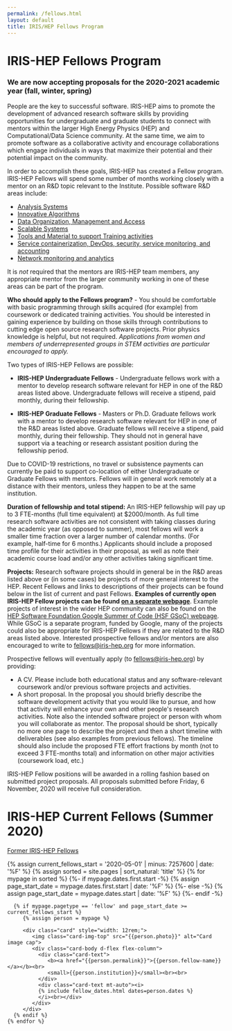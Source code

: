 ```yaml
---
permalink: /fellows.html
layout: default
title: IRIS/HEP Fellows Program
---
```


# IRIS-HEP Fellows Program

### We are now accepting proposals for the 2020-2021 academic year (fall, winter, spring)

  People are the key to successful software. IRIS-HEP aims to promote the development of advanced research software skills by providing opportunities for undergraduate and graduate students to connect with mentors within the larger High Energy Physics (HEP) and Computational/Data Science community. At the same time, we aim to promote software as a collaborative activity and encourage collaborations which engage individuals in ways that maximize their potential and their potential impact on the community.

  In order to accomplish these goals, IRIS-HEP has created a Fellow program.
IRIS-HEP Fellows will spend some number of months working closely with a 
mentor on an R&D topic relevant to the Institute. Possible software R&D areas 
include:

  * [Analysis Systems](/as.html)
  * [Innovative Algorithms](/ia.html)
  * [Data Organization, Management and Access](/doma.html)
  * [Scalable Systems](/ssl.html)
  * [Tools and Material to support Training activities](/ssc.html)
  * [Service containerization, DevOps, security, service monitoring, and accounting](/osglhc.html)
  * [Network monitoring and analytics](/osglhc.html)

It is *not* required that the mentors are IRIS-HEP team members, any
appropriate mentor from the larger community working in one of these areas
can be part of the program.

**Who should apply to the Fellows program?** - You should be comfortable with 
basic programming through skills acquired (for example) from coursework or 
dedicated training activities. You should be interested in gaining experience
by building on those skills through contributions to cutting edge open 
source research software projects. Prior physics knowledge is helpful,
but not required. *Applications from women and members of underrepresented groups in STEM activities are particular encouraged to apply.*

Two types of IRIS-HEP Fellows are possible:

  * **IRIS-HEP Undergraduate Fellows** - Undergraduate fellows work with a mentor to develop research software relevant for HEP in one of the R&D areas listed above. Undergraduate fellows will receive a stipend, paid monthly, during their fellowship.  

  * **IRIS-HEP Graduate Fellows** - Masters or Ph.D. Graduate fellows work with a mentor to develop research software relevant for HEP in one of the R&D areas listed above. Graduate fellows will receive a stipend, paid monthly, during their fellowship. They should not in general have support via a teaching or research assistant position during the fellowship period.

Due to COVID-19 restrictions, no travel or subsistence payments can currently be paid to support co-location of either Undergraduate or Graduate Fellows with mentors. Fellows will in general work remotely at a distance with their mentors, unless they happen to be at the same institution.

**Duration of fellowship and total stipend:** An IRIS-HEP fellowship will pay up to 3 FTE-months (full time equivalent) at $2000/month. As full time research software activities are not consistent with taking classes during the academic year (as opposed to summer), most fellows will work a smaller time fraction over a larger number of calendar months. (For example, half-time for 6 months.) Applicants should include a proposed time profile for their activities in their proposal, as well as note their academic course load and/or any other activities taking significant time.


**Projects:** Research software projects should in general be in the R&D areas listed above or (in some cases) be projects of more general interest to the HEP.
Recent Fellows and links to descriptions of their projects can be found below in the list of current and past Fellows.
**Examples of currently open IRIS-HEP Fellow projects can be found [on a separate webpage](/fellow_projects.html)**.
Example projects of interest in the wider HEP community can also be found on the [HEP Software Foundation Google Summer of Code (HSF GSoC) webpage](https://hepsoftwarefoundation.org/activities/gsoc.html). While GSoC is a separate program, funded by Google, many of the projects could also be appropriate for IRIS-HEP Fellows if they are related to the R&D areas listed above.
Interested prospective fellows and/or mentors are also encouraged to write to fellows@iris-hep.org for more information.

Prospective fellows will eventually apply (to fellows@iris-hep.org) by providing:

 * A CV. Please include both educational status and any software-relevant coursework and/or previous software projects and activities.
 * A short proposal.  In the proposal you should briefly describe the software development activity that you would like to pursue, and how that activity will enhance your own and other people's research activities. Note also the intended software project or person with whom you will collaborate as mentor. The proposal should be short, typically no more one page to describe the project and then a short timeline with deliverables (see also examples from previous fellows). The timeline should also include the proposed FTE effort fractions by month (not to exceed 3 FTE-months total) and information on other major activities (coursework load, etc.)


IRIS-HEP Fellow positions will be awarded in a rolling fashion based on submitted project proposals. All proposals submitted before Friday, 6 November, 2020 will receive full consideration.  

# IRIS-HEP Current Fellows (Summer 2020)

[Former IRIS-HEP Fellows](/former-fellows.html)

<div class="container-fluid">
  <div class="row">
    {% assign current_fellows_start = '2020-05-01' | minus: 7257600 | date: '%F' %}
    {% assign sorted = site.pages | sort_natural: 'title' %}
    {% for mypage in sorted %}
      {%- if mypage.dates.first.start -%}
        {% assign page_start_date = mypage.dates.first.start | date: '%F' %}
      {%- else -%}
        {% assign page_start_date = mypage.dates.start | date: '%F' %}
      {%- endif -%}

      {% if mypage.pagetype == 'fellow' and page_start_date >= current_fellows_start %}
         {% assign person = mypage %}

         <div class="card" style="width: 12rem;">
            <img class="card-img-top" src="{{person.photo}}" alt="Card image cap">
            <div class="card-body d-flex flex-column">
              <div class="card-text">
                 <b><a href="{{person.permalink}}">{{person.fellow-name}}</a></b><br>
                 <small>{{person.institution}}</small><br><br>
              </div>
              <div class="card-text mt-auto"><i>
              {% include fellow_dates.html dates=person.dates %}
              </i><br></div>
            </div>
         </div>
      {% endif %}
    {% endfor %}
  </div>
  <br>
</div>


